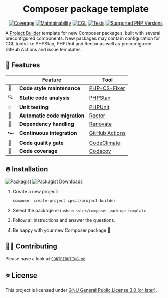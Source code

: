 <div align="center">

# Composer package template

[![Coverage](https://img.shields.io/codecov/c/github/eliashaeussler/composer-package-template?logo=codecov&token=PZ4ICjI2Xb)](https://codecov.io/gh/eliashaeussler/composer-package-template)
[![Maintainability](https://img.shields.io/codeclimate/maintainability/eliashaeussler/composer-package-template?logo=codeclimate)](https://codeclimate.com/github/eliashaeussler/composer-package-template/maintainability)
[![CGL](https://img.shields.io/github/actions/workflow/status/eliashaeussler/composer-package-template/cgl.yaml?label=cgl&logo=github)](https://github.com/eliashaeussler/composer-package-template/actions/workflows/cgl.yaml)
[![Tests](https://img.shields.io/github/actions/workflow/status/eliashaeussler/composer-package-template/tests.yaml?label=tests&logo=github)](https://github.com/eliashaeussler/composer-package-template/actions/workflows/tests.yaml)
[![Supported PHP Versions](https://img.shields.io/packagist/dependency-v/eliashaeussler/composer-package-template/php?logo=php)](https://packagist.org/packages/eliashaeussler/composer-package-template)

</div>

A [Project Builder](https://github.com/CPS-IT/project-builder) template for
new Composer packages, built with several preconfigured components. New
packages may contain configuration for CGL tools like PHPStan, PHPUnit and
Rector as well as preconfigured GitHub Actions and issue templates.

## 🚀 Features

|    | Feature                      | Tool                                                  |
|----|------------------------------|-------------------------------------------------------|
| 🧹 | **Code style maintenance**   | [PHP-CS-Fixer](https://cs.symfony.com/)               |
| 🔍 | **Static code analysis**     | [PHPStan](https://phpstan.org/)                       |
| 💡 | **Unit testing**             | [PHPUnit](https://phpunit.de/)                        |
| 🏡 | **Automatic code migration** | [Rector](https://getrector.com/)                      |
| 💅 | **Dependency handling**      | [Renovate](https://renovatebot.com/)                  |
| 🏎 | **Continuous integration**   | [GitHub Actions](https://github.com/features/actions) |
| 🧠 | **Code quality gate**        | [CodeClimate](https://codeclimate.com/)               |
| 🦄 | **Code coverage**            | [Codecov](https://about.codecov.io/)                  |

## 🔥 Installation

[![Packagist](https://img.shields.io/packagist/v/eliashaeussler/composer-package-template?label=version&logo=packagist)](https://packagist.org/packages/eliashaeussler/composer-package-template)
[![Packagist Downloads](https://img.shields.io/packagist/dt/eliashaeussler/composer-package-template?color=brightgreen)](https://packagist.org/packages/eliashaeussler/composer-package-template)

1. Create a new project:

   ```bash
   composer create-project cpsit/project-builder
   ```

2. Select the package `eliashaeussler/composer-package-template`.
3. Follow all instructions and answer the questions.
4. Be happy with your new Composer package 🥳

## 🧑‍💻 Contributing

Please have a look at [`CONTRIBUTING.md`](CONTRIBUTING.md).

## ⭐ License

This project is licensed under [GNU General Public License 3.0 (or later)](LICENSE).
